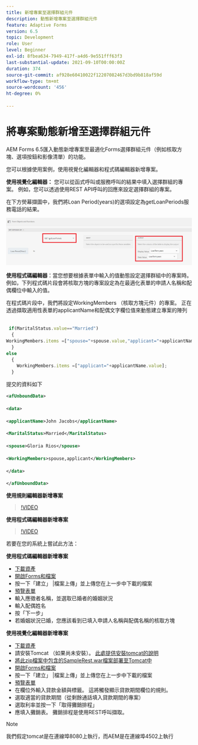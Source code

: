 ```yaml
---
title: 新增專案至選擇群組元件
description: 動態新增專案至選擇群組元件
feature: Adaptive Forms
version: 6.5
topic: Development
role: User
level: Beginner
exl-id: 8fbea634-7949-417f-a4d6-9e551fff63f3
last-substantial-update: 2021-09-10T00:00:00Z
duration: 374
source-git-commit: af928e60410022f12207082467d3bd9b818af59d
workflow-type: tm+mt
source-wordcount: '456'
ht-degree: 0%

---
```


# 將專案動態新增至選擇群組元件

AEM Forms 6.5匯入動態新增專案至最適化Forms選擇群組元件（例如核取方塊、選項按鈕和影像清單）的功能。


您可以根據使用案例，使用視覺化編輯器和程式碼編輯器新增專案。

**使用視覺化編輯器：** 您可以從函式呼叫或服務呼叫的結果中填入選擇群組的專案。 例如，您可以透過使用REST API呼叫的回應來設定選擇群組的專案。

在下方熒幕擷圖中，我們將Loan Period(years)的選項設定為getLoanPeriods服務電話的結果。

![規則編輯器](assets/ruleeditor.png)

**使用程式碼編輯器**：當您想要根據表單中輸入的值動態設定選擇群組中的專案時。 例如，下列程式碼片段會將核取方塊的專案設定為在最適化表單的申請人名稱和配偶欄位中輸入的值。

在程式碼片段中，我們將設定WorkingMembers （核取方塊元件）的專案。 正在透過擷取適用性表單的applicantName和配偶文字欄位值來動態建立專案的陣列

```javascript
 
 if(MaritalStatus.value=="Married")
  {
WorkingMembers.items =["spouse="+spouse.value,"applicant="+applicantName.value];
  }
else
  {
    WorkingMembers.items =["applicant="+applicantName.value];
  }
```

提交的資料如下

```xml
<afUnboundData>

<data>

<applicantName>John Jacobs</applicantName>

<MaritalStatus>Married</MaritalStatus>

<spouse>Gloria Rios</spouse>

<WorkingMembers>spouse,applicant</WorkingMembers>

</data>

</afUnboundData>
```

**使用規則編輯器新增專案**

>[!VIDEO](https://video.tv.adobe.com/v/26847?quality=12&learn=on)

**使用程式碼編輯器新增專案**

>[!VIDEO](https://video.tv.adobe.com/v/26848?quality=12&learn=on)

若要在您的系統上嘗試此方法：

**使用程式碼編輯器新增專案**

* [下載資產](assets/usingthecodeeditor.zip)
* [開啟Forms和檔案](http://localhost:4502/aem/forms.html/content/dam/formsanddocuments)
* 按一下「建立」 |檔案上傳」並上傳您在上一步中下載的檔案
* [預覽表單](http://localhost:4502/content/dam/formsanddocuments/simpleform/jcr:content?wcmmode=disabled)
* 輸入應徵者名稱，並選取已婚者的婚姻狀況
* 輸入配偶姓名
* 按「下一步」
* 若婚姻狀況已婚，您應該看到已填入申請人名稱與配偶名稱的核取方塊

**使用視覺化編輯器新增專案**

* [下載資產](assets/usingthevisualeditor.zip)
* 請安裝Tomcat （如果尚未安裝）。 [此處提供安裝tomcat的說明](https://experienceleague.adobe.com/docs/experience-manager-learn/forms/ic-print-channel-tutorial/introduction.html)
* [將此zip檔案中包含的SampleRest.war檔案部署至Tomcat中](assets/sample-rest.zip)
* [開啟Forms和檔案](http://localhost:4502/aem/forms.html/content/dam/formsanddocuments)
* 按一下「建立」 |檔案上傳」並上傳您在上一步中下載的檔案
* [預覽表單](http://localhost:4502/content/dam/formsanddocuments/amortizationschedule/jcr:content?wcmmode=disabled)
* 在欄位外輸入貸款金額與標籤。 這將觸發顯示貸款期間欄位的規則。
* 選取適當的貸款期間（從剩餘通話填入貸款期間的專案）
* 選取利率並按一下「取得攤銷排程」
* 應填入攤銷表。 攤銷排程是使用REST呼叫擷取。

>[!NOTE]
> 我們假定tomcat是在連線埠8080上執行，而AEM是在連線埠4502上執行
